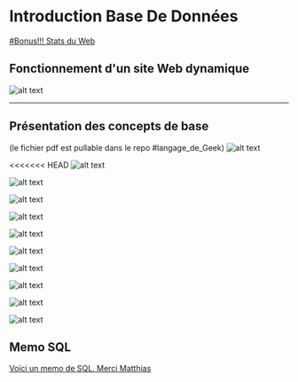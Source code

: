 # Introduction Base De Données

[#Bonus!!! Stats du Web](https://www.internetlivestats.com/)

## Fonctionnement d'un site Web dynamique
![alt text][logo]
**************
[logo]: https://github.com/DamienBouvet22/Presentation-BDD/raw/master/Modele-php-html3.jpg "Data Flow"

## Présentation des concepts de base
(le fichier pdf est pullable dans le repo #langage_de_Geek)
![alt text](https://github.com/DamienBouvet22/Presentation-BDD/raw/master/Lesbasesdedonnees/Lesbasesdedonnees-01.jpg "Page de Couv")

<<<<<<< HEAD
![alt text](https://github.com/DamienBouvet22/Presentation-BDD/raw/master/Lesbasesdedonnees/Lesbasesdedonnees-02.jpg "Internet et Web")

![alt text](https://github.com/DamienBouvet22/Presentation-BDD/raw/master/Lesbasesdedonnees/Lesbasesdedonnees-03.jpg "Navigateur et client")

![alt text](https://github.com/DamienBouvet22/Presentation-BDD/raw/master/Lesbasesdedonnees/Lesbasesdedonnees-04.jpg "Navigateur et client")

![alt text](https://github.com/DamienBouvet22/Presentation-BDD/raw/master/Lesbasesdedonnees/Lesbasesdedonnees-05.jpg "Serveur Web et Apache")

![alt text](https://github.com/DamienBouvet22/Presentation-BDD/raw/master/Lesbasesdedonnees/Lesbasesdedonnees-06.jpg "Apache")

![alt text](https://github.com/DamienBouvet22/Presentation-BDD/raw/master/Lesbasesdedonnees/Lesbasesdedonnees-07.jpg "MySQL PHP")

![alt text](https://github.com/DamienBouvet22/Presentation-BDD/raw/master/Lesbasesdedonnees/Lesbasesdedonnees-08.jpg "PhpMyAdmin")

![alt text](https://github.com/DamienBouvet22/Presentation-BDD/raw/master/Lesbasesdedonnees/Lesbasesdedonnees-09.jpg "MySQL PHP")

![alt text](https://github.com/DamienBouvet22/Presentation-BDD/raw/master/Lesbasesdedonnees/Lesbasesdedonnees-10.jpg "MySQL PHP")

![alt text](https://github.com/DamienBouvet22/Presentation-BDD/raw/master/Lesbasesdedonnees/Lesbasesdedonnees-11.jpg "Internet")


## Memo SQL
[Voici un memo de SQL. Merci Matthias](https://github.com/DamienBouvet22/Presentation-BDD/blob/master/MemoSQL.pdf)